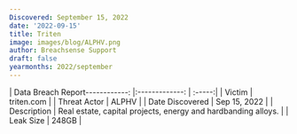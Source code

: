 ```yaml
---
Discovered: September 15, 2022
date: '2022-09-15'
title: Triten
image: images/blog/ALPHV.png
author: Breachsense Support
draft: false
yearmonths: 2022/september
---
```


| Data Breach Report------------:     |:-------------:    | :-----:|
| Victim      | triten.com      | 
| Threat Actor      | ALPHV      | 
| Date Discovered      | Sep 15, 2022      | 
| Description      | Real estate, capital projects, energy and hardbanding alloys.      | 
| Leak Size      | 248GB      | 

